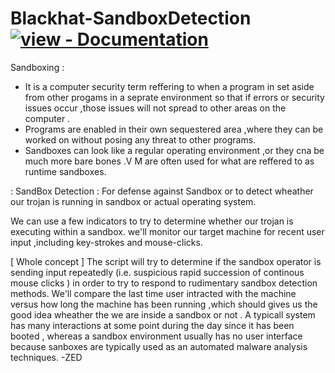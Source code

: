 # Blackhat-SandboxDetection <a href="https://www.codexpace.ml/2022/02/sandbox-detection.html" title="Go to project documentation"><img src="https://img.shields.io/badge/view-Documentation-blue?style=for-the-badge" alt="view - Documentation"></a>
</div>

Sandboxing :
- It is a computer security term reffering to when a program in set aside from other progams in a seprate environment so that if errors or security issues occur ,those issues will not spread to other areas on the computer .
- Programs are enabled in their own sequestered area ,where they can be worked on without posing any threat to other programs.
- Sandboxes can look like a regular operating environment ,or they cna be much more bare bones .V M are often used for what are reffered to as runtime sandboxes.

: SandBox Detection :
For defense against Sandbox or to detect wheather our trojan is running in sandbox or actual operating system.

We can use a few indicators to try to determine whether our trojan is executing within a sandbox. we'll monitor our target machine for recent user input ,including key-strokes and mouse-clicks.

[ Whole concept ]
The script will try to determine if the sandbox operator is sending input repeatedly (i.e. suspicious rapid succession of continous mouse clicks ) in order to try to respond to rudimentary sandbox detection methods. 
We'll compare the last time user intracted with the machine versus how long the machine has been running ,which should gives us the good idea wheather the we are inside a sandbox or not .
A typicall system has many interactions at some point during the day since it has been booted , whereas a sandbox environment usually has no user interface because sanboxes are typically used as an automated malware analysis techniques.
                                                                          -ZED

